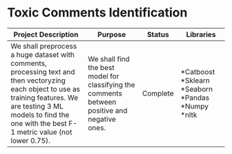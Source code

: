#   Toxic Comments Identification  <br>
| **Project Description** 	| **Purpose** 	| **Status** 	| **Libraries** 	|
|---	|---	|---	|---	|
| We shall preprocess a huge dataset with comments, processing text and  then vectoryzing each object to use as training features. We are testing  3 ML models to find the one with the best F-1 metric value (not lower 0.75). 	| We shall find the best model  for classifying the comments  between positive and negative  ones. 	|  Complete 	| *Catboost *Sklearn *Seaborn *Pandas *Numpy *nltk 	|




